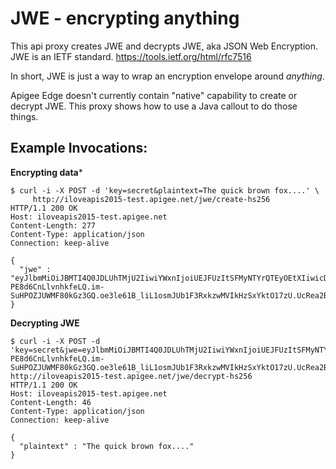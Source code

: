JWE - encrypting anything
================

This api proxy creates JWE and decrypts JWE, aka JSON Web Encryption.  
JWE is an IETF standard.
https://tools.ietf.org/html/rfc7516

In short, JWE is just a way to wrap an encryption envelope around *anything*. 

Apigee Edge doesn't currently contain "native" capability to create or
decrypt JWE.  This proxy shows how to use a Java callout to do those
things.


Example Invocations:
----------------

**Encrypting data***

```
$ curl -i -X POST -d 'key=secret&plaintext=The quick brown fox....' \
     http://iloveapis2015-test.apigee.net/jwe/create-hs256
HTTP/1.1 200 OK
Host: iloveapis2015-test.apigee.net
Content-Length: 277
Content-Type: application/json
Connection: keep-alive

{
  "jwe" : "eyJlbmMiOiJBMTI4Q0JDLUhTMjU2IiwiYWxnIjoiUEJFUzItSFMyNTYrQTEyOEtXIiwicDJjIjo4MTkyLCJwMnMiOiJCWHc5VWxJMl9uX2RXbGs2In0.Wev8woElErCQuV7qMzDGYXzEvuuQJ3Uo6TCk-PE8d6CnLlvnhkfeLQ.im-SuHPOZJUWMF80kGz3GQ.oe3le61B_liL1osmJUb1F3RxkzwMVIkHzSxYktO17zU.UcRea2B144efY1IBKCMHbw"
}
```


**Decrypting JWE**
```
$ curl -i -X POST -d 'key=secret&jwe=eyJlbmMiOiJBMTI4Q0JDLUhTMjU2IiwiYWxnIjoiUEJFUzItSFMyNTYrQTEyOEtXIiwicDJjIjo4MTkyLCJwMnMiOiJCWHc5VWxJMl9uX2RXbGs2In0.Wev8woElErCQuV7qMzDGYXzEvuuQJ3Uo6TCk-PE8d6CnLlvnhkfeLQ.im-SuHPOZJUWMF80kGz3GQ.oe3le61B_liL1osmJUb1F3RxkzwMVIkHzSxYktO17zU.UcRea2B144efY1IBKCMHbw'  http://iloveapis2015-test.apigee.net/jwe/decrypt-hs256 
HTTP/1.1 200 OK
Host: iloveapis2015-test.apigee.net
Content-Length: 46
Content-Type: application/json
Connection: keep-alive

{
  "plaintext" : "The quick brown fox...."
}
```

